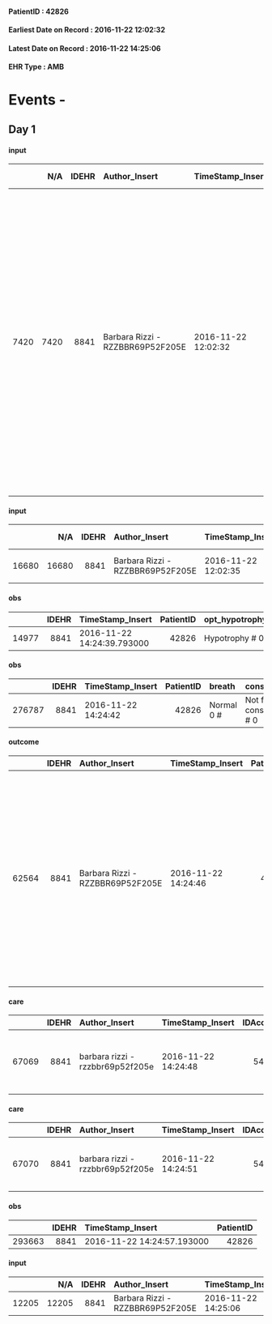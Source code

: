 
#### PatientID : 42826
#### Earliest Date on Record : 2016-11-22 12:02:32
#### Latest Date on Record : 2016-11-22 14:25:06
#### EHR Type : AMB

# Events - 

## Day 1

#### input
|      |    N/A |   IDEHR | Author_Insert                    | TimeStamp_Insert    |   IDAccess | EHRType   |   PatientID |   IDDigitalSignDocument | persone_vicine   |   Unnamed: 0_y |   IDANAMNESI_MED |   Non_Rilevabile_y | Note_Non_Rilevabile_y   | diagnosis                                                                                                                                                                                                                                                                                                                                                |
|-----:|-------:|--------:|:---------------------------------|:--------------------|-----------:|:----------|------------:|------------------------:|:-----------------|---------------:|-----------------:|-------------------:|:------------------------|:---------------------------------------------------------------------------------------------------------------------------------------------------------------------------------------------------------------------------------------------------------------------------------------------------------------------------------------------------------|
| 7420 |   7420 |    8841 | Barbara Rizzi - RZZBBR69P52F205E | 2016-11-22 12:02:32 |      54361 | AMB       |       42826 |                  559825 | N/A              |           9020 |             5471 |                  0 | NR                      | Parkinsonismo (Stadio Hoehn & Yahr 5/5) e decadimento cognitivo in paziente con morbo di Alzheimer. In ottobre 2016 rivalutazione del neurologo con evidenza di MiniMental State Examinetion (MMSE) 0/30 (demenza assoluta), indice di Barthel 4/100 (ADL 0/6; IADL 0/6). Segnalate inoltre disfagia (liquidi > solidi) e rigidit√† muscolare agli arti. |

#### input
|       |    N/A |   IDEHR | Author_Insert                    | TimeStamp_Insert    |   IDAccess | EHRType   |   PatientID |   IDDigitalSignDocument | persone_vicine   |   Unnamed: 0_y.1 |   IDDIAGNOSI_ICD |   Non_Rilevabile_y.1 | Note_Non_Rilevabile_y.1   | I_ICD                             | II_ICD                               | III_ICD               |
|------:|-------:|--------:|:---------------------------------|:--------------------|-----------:|:----------|------------:|------------------------:|:-----------------|-----------------:|-----------------:|---------------------:|:--------------------------|:----------------------------------|:-------------------------------------|:----------------------|
| 16680 |  16680 |    8841 | Barbara Rizzi - RZZBBR69P52F205E | 2016-11-22 12:02:35 |      54361 | AMB       |       42826 |                  559826 | N/A              |             2241 |             2241 |                    0 | NR                        | 3310 - Malattia di Alzheimer#2323 | 3321 - Parkinsonismo secondario#2324 | 43882 - Disfagia#2721 |

#### obs
|       |   IDEHR | TimeStamp_Insert           |   PatientID | opt_hypotrophy   | dyspnoea   | body_temp    |
|------:|--------:|:---------------------------|------------:|:-----------------|:-----------|:-------------|
| 14977 |    8841 | 2016-11-22 14:24:39.793000 |       42826 | Hypotrophy # 0   | No # 0     | Apyrexia # 0 |

#### obs
|        |   IDEHR | TimeStamp_Insert    |   PatientID | breath     | consolability           | body_language   | facial_expression           |
|-------:|--------:|:--------------------|------------:|:-----------|:------------------------|:----------------|:----------------------------|
| 276787 |    8841 | 2016-11-22 14:24:42 |       42826 | Normal 0 # | Not for consolation # 0 | Relaxed # 0     | Smiling or inexpressive # 0 |

#### outcome
|       |   IDEHR | Author_Insert                    | TimeStamp_Insert    |   PatientID |   IDDigitalSignDocument |   IDPAI_VIDAS | opt_problem                     |   opt_problem_num | opt_obiettivo                                                                                                                                                                                                   |   opt_obiettivo_num | opt_stato_problema   |   opt_stato_problema_num | opt_interventi                                                                                                                                                                         |   opt_interventi_num |
|------:|--------:|:---------------------------------|:--------------------|------------:|------------------------:|--------------:|:--------------------------------|------------------:|:----------------------------------------------------------------------------------------------------------------------------------------------------------------------------------------------------------------|--------------------:|:---------------------|-------------------------:|:---------------------------------------------------------------------------------------------------------------------------------------------------------------------------------------|---------------------:|
| 62564 |    8841 | Barbara Rizzi - RZZBBR69P52F205E | 2016-11-22 14:24:46 |       42826 |                  560154 |         64708 | Deficit in the care of s√® # 25 |                 4 | Maintain the patient's dignity, where possible, by helping him or her to accept his / her limitations, evaluating himself / herself realistically and objectively (eating, washing, dressing, eliminating) # 42 |                   4 | Open Problem # 1     |                        1 | Implementation PAI - Ensuring the right privacy # 182; Educational - Agree on pi√ † program ¬π suitable # 190; PAI Implementation - completely replace the attivit√ † daily life # 183 |                    4 |

#### care
|       |   IDEHR | Author_Insert                    | TimeStamp_Insert    |   IDAccess | EHRType   |   PatientID |   IDTERAPIE_OUTPAT_VIDAS | ds_dose             | opt_via_di_somm   | ds_ora                   | dt_data_inizio      |   opt_pregressa |   opt_somm_terapia |   opt_estemporanea |   opt_termina |   opt_somm_in_pompa | opt_farmaco                                               |
|------:|--------:|:---------------------------------|:--------------------|-----------:|:----------|------------:|-------------------------:|:--------------------|:------------------|:-------------------------|:--------------------|----------------:|-------------------:|-------------------:|--------------:|--------------------:|:----------------------------------------------------------|
| 67069 |    8841 | barbara rizzi - rzzbbr69p52f205e | 2016-11-22 14:24:48 |      54402 | amb       |       42826 |                    44686 | 2019-01-04 00:00:00 | oral # 0 = 0      | 08 # 8; 12 # 12; 17 # 17 | 2016-11-22 00:00:00 |               0 |                  0 |                  0 |             0 |                   0 | levodopa + benserazide (madopar 200/50 mg tablets) # 1775 |

#### care
|       |   IDEHR | Author_Insert                    | TimeStamp_Insert    |   IDAccess | EHRType   |   PatientID |   IDTERAPIE_OUTPAT_VIDAS |   ds_dose | opt_via_di_somm   | ds_ora   | dt_data_inizio      |   opt_pregressa |   opt_somm_terapia |   opt_estemporanea |   opt_termina |   opt_somm_in_pompa | opt_farmaco                                        |
|------:|--------:|:---------------------------------|:--------------------|-----------:|:----------|------------:|-------------------------:|----------:|:------------------|:---------|:--------------------|----------------:|-------------------:|-------------------:|--------------:|--------------------:|:---------------------------------------------------|
| 67070 |    8841 | barbara rizzi - rzzbbr69p52f205e | 2016-11-22 14:24:51 |      54402 | amb       |       42826 |                    44687 |         3 | oral # 0 = 0      | 08 # 8   | 2016-11-22 00:00:00 |               0 |                  0 |                  0 |             0 |                   0 | clonazepam (rivotril gtt 10 ml 2-5 mg / ml) # 1729 |

#### obs
|        |   IDEHR | TimeStamp_Insert           |   PatientID |
|-------:|--------:|:---------------------------|------------:|
| 293663 |    8841 | 2016-11-22 14:24:57.193000 |       42826 |

#### input
|       |    N/A |   IDEHR | Author_Insert                    | TimeStamp_Insert    |   IDAccess | EHRType   |   PatientID |   IDDigitalSignDocument | persone_vicine   |
|------:|-------:|--------:|:---------------------------------|:--------------------|-----------:|:----------|------------:|------------------------:|:-----------------|
| 12205 |  12205 |    8841 | Barbara Rizzi - RZZBBR69P52F205E | 2016-11-22 14:25:06 |      54402 | AMB       |       42826 |                  560160 | N/A              |


